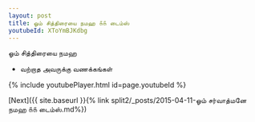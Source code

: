 ```yaml
---
layout: post
title: ஓம் சித்திரையை நமஹ ௧௧ டைம்ஸ்
youtubeId: XToYmBJKdbg
---
```

 
 
 ஓம் சித்திரையை நமஹ  
 
 - வற்றாத அவருக்கு வணக்கங்கள் 
 
  
 
  
 
 
 
 
 
 


{% include youtubePlayer.html id=page.youtubeId %}
 
[Next]({{ site.baseurl }}{% link  split2/_posts/2015-04-11-ஓம் சர்வாத்மனே நமஹ ௧௧ டைம்ஸ்.md%})
 
